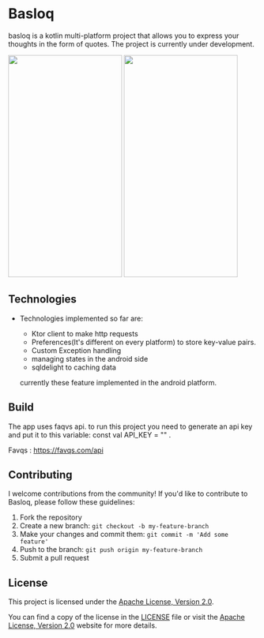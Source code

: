 # Basloq 
basloq is a kotlin multi-platform project that allows you to express your thoughts in the form of quotes. The project is currently under development.

<img src="https://github.com/mosayeb-a/Basloq/assets/108512702/371956c7-4906-4262-ad5e-e8141ec09fe7" width="230" height="450">
<img src="https://github.com/mosayeb-a/Basloq/assets/108512702/1b8807ef-d882-4413-b08a-483eb43acb64" width="230" height="450">

## Technologies
- Technologies implemented so far are:
  - Ktor client to make http requests
  - Preferences(It's different on every platform) to store key-value pairs. 
  - Custom Exception handling
  - managing states in the android side
  - sqldelight to caching data

  currently these feature implemented in the android platform.

## Build 
The app uses faqvs api. to run this project you need to generate an api key and put it to this variable:
const val API_KEY = "" .

Favqs : https://favqs.com/api

## Contributing

I welcome contributions from the community! If you'd like to contribute to Basloq, please follow these guidelines:

1. Fork the repository
2. Create a new branch: `git checkout -b my-feature-branch`
3. Make your changes and commit them: `git commit -m 'Add some feature'`
4. Push to the branch: `git push origin my-feature-branch`
5. Submit a pull request


## License
This project is licensed under the [Apache License, Version 2.0](https://www.apache.org/licenses/LICENSE-2.0).

You can find a copy of the license in the [LICENSE](LICENSE) file or visit the [Apache License, Version 2.0](https://www.apache.org/licenses/LICENSE-2.0) website for more details.
